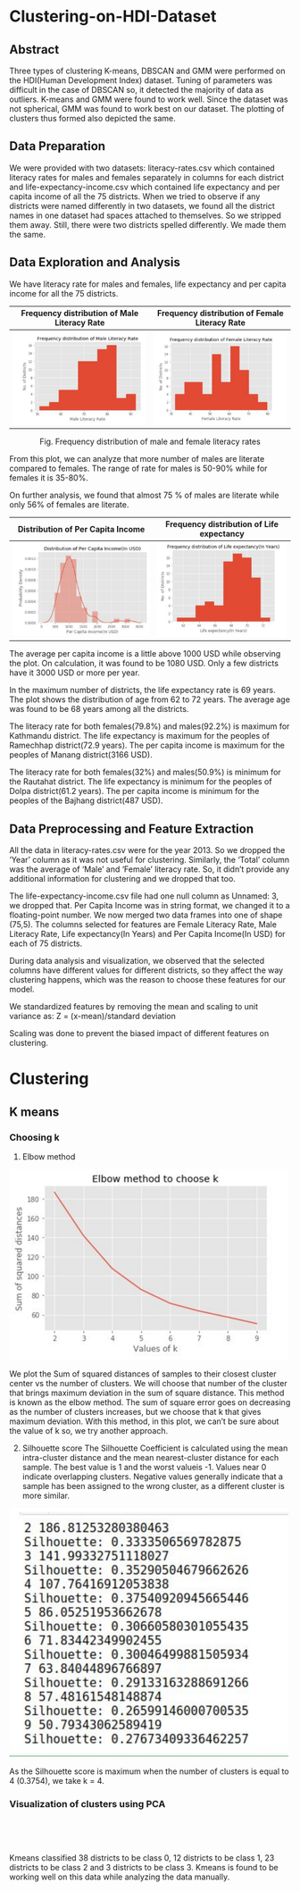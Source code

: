 # Clustering-on-HDI-Dataset

## Abstract
<p>Three types of clustering K-means, DBSCAN and GMM were performed on the HDI(Human
Development Index) dataset. Tuning of parameters was difficult in the case of DBSCAN so, it
detected the majority of data as outliers. K-means and GMM were found to work well. Since the
dataset was not spherical, GMM was found to work best on our dataset. The plotting of clusters
thus formed also depicted the same.</p>

## Data Preparation
<p>We were provided with two datasets: literacy-rates.csv which contained literacy rates for males
and females separately in columns for each district and life-expectancy-income.csv which
contained life expectancy and per capita income of all the 75 districts. When we tried to observe
if any districts were named differently in two datasets, we found all the district names in one
dataset had spaces attached to themselves. So we stripped them away. Still, there were two
districts spelled differently. We made them the same.</p>

## Data Exploration and Analysis
We have literacy rate for males and females, life expectancy and per capita income for all the
75 districts.

Frequency distribution of Male Literacy Rate             |  Frequency distribution of Female Literacy Rate
:-------------------------:|:-------------------------:
![male](images/male_literacy.png)  |  ![female](images/female_literacy.png)

<p align=center>Fig. Frequency distribution of male and female literacy rates</p>

From this plot, we can analyze that more number of males are literate compared to females.
The range of rate for males is 50-90% while for females it is 35-80%.

On further analysis, we found that almost 75 % of males are literate while only 56% of females
are literate.

Distribution of Per Capita Income            |  Frequency distribution of Life expectancy
:-------------------------:|:-------------------------:
![](images/per_capita.png)  |  ![](images/life_expectancy.png)

The average per capita income is a little above 1000 USD while observing the plot. On
calculation, it was found to be 1080 USD. Only a few districts have it 3000 USD or more per
year.

In the maximum number of districts, the life expectancy rate is 69 years. The plot shows the
distribution of age from 62 to 72 years. The average age was found to be 68 years among all
the districts.

The literacy rate for both females(79.8%) and males(92.2%) is maximum for Kathmandu district.
The life expectancy is maximum for the peoples of Ramechhap district(72.9 years).
The per capita income is maximum for the peoples of Manang district(3166 USD).

The literacy rate for both females(32%) and males(50.9%) is minimum for the Rautahat district.
The life expectancy is minimum for the peoples of Dolpa district(61.2 years).
The per capita income is minimum for the peoples of the Bajhang district(487 USD).

## Data Preprocessing and Feature Extraction

All the data in literacy-rates.csv were for the year 2013. So we dropped the ‘Year’ column as it
was not useful for clustering. Similarly, the ‘Total’ column was the average of ‘Male’ and
‘Female’ literacy rate. So, it didn’t provide any additional information for clustering and we
dropped that too.

The life-expectancy-income.csv file had one null column as Unnamed: 3, we dropped that. Per
Capita Income was in string format, we changed it to a floating-point number.
We now merged two data frames into one of shape (75,5). The columns selected for features
are Female Literacy Rate, Male Literacy Rate, Life expectancy(In Years) and Per Capita
Income(In USD) for each of 75 districts.

During data analysis and visualization, we observed that the selected columns have different
values for different districts, so they affect the way clustering happens, which was the reason to
choose these features for our model.

We standardized features by removing the mean and scaling to unit variance as:
Z = (x-mean)/standard deviation

Scaling was done to prevent the biased impact of different features on clustering.

# Clustering
## K means
### Choosing k
1. Elbow method
<!-- ![](images/elbow.png) -->
<p float="center">
  <img src="images/elbow.png" width="500" />
</p>
We plot the Sum of squared distances of samples to their closest cluster center vs the
number of clusters. We will choose that number of the cluster that brings maximum
deviation in the sum of square distance. This method is known as the elbow method.
The sum of square error goes on decreasing as the number of clusters increases, but we
choose that k that gives maximum deviation. With this method, in this plot, we can’t be
sure about the value of k so, we try another approach.

2. Silhouette score
The Silhouette Coefficient is calculated using the mean intra-cluster distance and the
mean nearest-cluster distance for each sample. The best value is 1 and the worst valueis -1. Values near 0 indicate overlapping clusters. Negative values generally indicate that
a sample has been assigned to the wrong cluster, as a different cluster is more similar.

<!-- ![](images/silhouette.png) -->
<img src="images/silhouette.png" width="500" />

As the Silhouette score is maximum when the number of clusters is equal to 4 (0.3754),
we take k = 4.

### Visualization of clusters using PCA
![]()

![]()

Kmeans classified 38 districts to be class 0, 12 districts to be class 1, 23 districts to be
class 2 and 3 districts to be class 3. Kmeans is found to be working well on this data
while analyzing the data manually.
